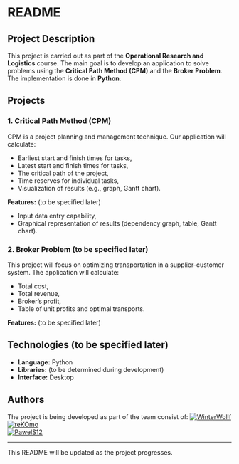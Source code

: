 # README

## Project Description
This project is carried out as part of the **Operational Research and Logistics** course. The main goal is to develop an application to solve problems using the **Critical Path Method (CPM)** and the **Broker Problem**. The implementation is done in **Python**.

## Projects

### 1. Critical Path Method (CPM)
CPM is a project planning and management technique. Our application will calculate:
- Earliest start and finish times for tasks,
- Latest start and finish times for tasks,
- The critical path of the project,
- Time reserves for individual tasks,
- Visualization of results (e.g., graph, Gantt chart).

**Features:** (to be specified later)
- Input data entry capability,
- Graphical representation of results (dependency graph, table, Gantt chart).

### 2. Broker Problem (to be specified later)
This project will focus on optimizing transportation in a supplier-customer system. The application will calculate:
- Total cost,
- Total revenue,
- Broker’s profit,
- Table of unit profits and optimal transports.

**Features:** (to be specified later)

## Technologies (to be specified later)
- **Language:** Python
- **Libraries:** (to be determined during development)
- **Interface:** Desktop

## Authors
The project is being developed as part of the team consist of:
[![WinterWollf](https://img.shields.io/badge/GitHub-reKOmo-181717?logo=github&logoColor=white&style=for-the-badge)](https://github.com/WinterWollf)  
[![reKOmo](https://img.shields.io/badge/GitHub-reKOmo-181717?logo=github&logoColor=white&style=for-the-badge)](https://github.com/reKOmo)  
[![PawelS12](https://img.shields.io/badge/GitHub-PawelS12-181717?logo=github&logoColor=white&style=for-the-badge)](https://github.com/PawelS12)  

---
This README will be updated as the project progresses.

